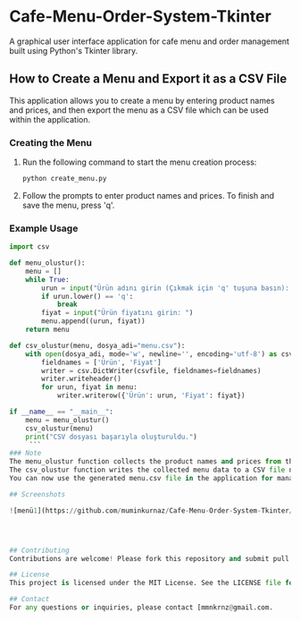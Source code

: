# Cafe-Menu-Order-System-Tkinter
A graphical user interface application for cafe menu and order management built using Python's Tkinter library.


## How to Create a Menu and Export it as a CSV File

This application allows you to create a menu by entering product names and prices, and then export the menu as a CSV file which can be used within the application.

### Creating the Menu

1. Run the following command to start the menu creation process:
    ```sh
    python create_menu.py
    ```

2. Follow the prompts to enter product names and prices. To finish and save the menu, press 'q'.

### Example Usage

```python
import csv

def menu_olustur():
    menu = []
    while True:
        urun = input("Ürün adını girin (Çıkmak için 'q' tuşuna basın): ")
        if urun.lower() == 'q':
            break
        fiyat = input("Ürün fiyatını girin: ")
        menu.append((urun, fiyat))
    return menu

def csv_olustur(menu, dosya_adi="menu.csv"):
    with open(dosya_adi, mode='w', newline='', encoding='utf-8') as csvfile:
        fieldnames = ['Ürün', 'Fiyat']
        writer = csv.DictWriter(csvfile, fieldnames=fieldnames)
        writer.writeheader()
        for urun, fiyat in menu:
            writer.writerow({'Ürün': urun, 'Fiyat': fiyat})

if __name__ == "__main__":
    menu = menu_olustur()
    csv_olustur(menu)
    print("CSV dosyası başarıyla oluşturuldu.")
     ```
### Note
The menu_olustur function collects the product names and prices from the user until 'q' is pressed.
The csv_olustur function writes the collected menu data to a CSV file named menu.csv by default.
You can now use the generated menu.csv file in the application for managing orders.

## Screenshots

![menü1](https://github.com/muminkurnaz/Cafe-Menu-Order-System-Tkinter/assets/112796390/ea126c2e-b771-440d-8cdb-87b005f9b790)




## Contributing
Contributions are welcome! Please fork this repository and submit pull requests to contribute to the project.

## License
This project is licensed under the MIT License. See the LICENSE file for more details.

## Contact
For any questions or inquiries, please contact [mmnkrnz@gmail.com.
